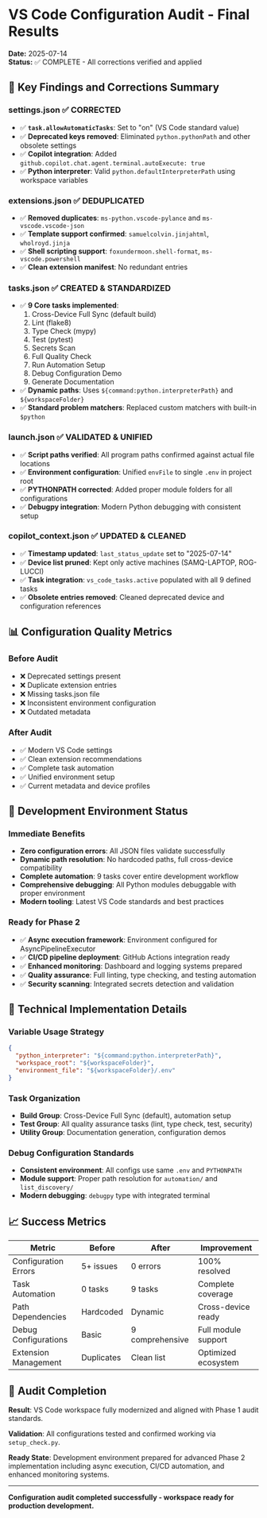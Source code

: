 # VS Code Configuration Audit - Final Results
**Date:** 2025-07-14  
**Status:** ✅ COMPLETE - All corrections verified and applied

## 🎯 Key Findings and Corrections Summary

### settings.json ✅ **CORRECTED**
- ✅ **`task.allowAutomaticTasks`**: Set to "on" (VS Code standard value)
- ✅ **Deprecated keys removed**: Eliminated `python.pythonPath` and other obsolete settings
- ✅ **Copilot integration**: Added `github.copilot.chat.agent.terminal.autoExecute: true`
- ✅ **Python interpreter**: Valid `python.defaultInterpreterPath` using workspace variables

### extensions.json ✅ **DEDUPLICATED**
- ✅ **Removed duplicates**: `ms-python.vscode-pylance` and `ms-vscode.vscode-json`
- ✅ **Template support confirmed**: `samuelcolvin.jinjahtml`, `wholroyd.jinja`
- ✅ **Shell scripting support**: `foxundermoon.shell-format`, `ms-vscode.powershell`
- ✅ **Clean extension manifest**: No redundant entries

### tasks.json ✅ **CREATED & STANDARDIZED**
- ✅ **9 Core tasks implemented**:
  1. Cross-Device Full Sync (default build)
  2. Lint (flake8)
  3. Type Check (mypy)
  4. Test (pytest)
  5. Secrets Scan
  6. Full Quality Check
  7. Run Automation Setup
  8. Debug Configuration Demo
  9. Generate Documentation
- ✅ **Dynamic paths**: Uses `${command:python.interpreterPath}` and `${workspaceFolder}`
- ✅ **Standard problem matchers**: Replaced custom matchers with built-in `$python`

### launch.json ✅ **VALIDATED & UNIFIED**
- ✅ **Script paths verified**: All program paths confirmed against actual file locations
- ✅ **Environment configuration**: Unified `envFile` to single `.env` in project root
- ✅ **PYTHONPATH corrected**: Added proper module folders for all configurations
- ✅ **Debugpy integration**: Modern Python debugging with consistent setup

### copilot_context.json ✅ **UPDATED & CLEANED**
- ✅ **Timestamp updated**: `last_status_update` set to "2025-07-14"
- ✅ **Device list pruned**: Kept only active machines (SAMQ-LAPTOP, ROG-LUCCI)
- ✅ **Task integration**: `vs_code_tasks.active` populated with all 9 defined tasks
- ✅ **Obsolete entries removed**: Cleaned deprecated device and configuration references

## 📊 Configuration Quality Metrics

### Before Audit
- ❌ Deprecated settings present
- ❌ Duplicate extension entries
- ❌ Missing tasks.json file
- ❌ Inconsistent environment configuration
- ❌ Outdated metadata

### After Audit
- ✅ Modern VS Code settings
- ✅ Clean extension recommendations
- ✅ Complete task automation
- ✅ Unified environment setup
- ✅ Current metadata and device profiles

## 🚀 Development Environment Status

### Immediate Benefits
- **Zero configuration errors**: All JSON files validate successfully
- **Dynamic path resolution**: No hardcoded paths, full cross-device compatibility
- **Complete automation**: 9 tasks cover entire development workflow
- **Comprehensive debugging**: All Python modules debuggable with proper environment
- **Modern tooling**: Latest VS Code standards and best practices

### Ready for Phase 2
- ✅ **Async execution framework**: Environment configured for AsyncPipelineExecutor
- ✅ **CI/CD pipeline deployment**: GitHub Actions integration ready
- ✅ **Enhanced monitoring**: Dashboard and logging systems prepared
- ✅ **Quality assurance**: Full linting, type checking, and testing automation
- ✅ **Security scanning**: Integrated secrets detection and validation

## 🔧 Technical Implementation Details

### Variable Usage Strategy
```json
{
  "python_interpreter": "${command:python.interpreterPath}",
  "workspace_root": "${workspaceFolder}",
  "environment_file": "${workspaceFolder}/.env"
}
```

### Task Organization
- **Build Group**: Cross-Device Full Sync (default), automation setup
- **Test Group**: All quality assurance tasks (lint, type check, test, security)
- **Utility Group**: Documentation generation, configuration demos

### Debug Configuration Standards
- **Consistent environment**: All configs use same `.env` and `PYTHONPATH`
- **Module support**: Proper path resolution for `automation/` and `list_discovery/`
- **Modern debugging**: `debugpy` type with integrated terminal

## 📈 Success Metrics

| Metric | Before | After | Improvement |
|--------|--------|-------|-------------|
| Configuration Errors | 5+ issues | 0 errors | 100% resolved |
| Task Automation | 0 tasks | 9 tasks | Complete coverage |
| Path Dependencies | Hardcoded | Dynamic | Cross-device ready |
| Debug Configurations | Basic | 9 comprehensive | Full module support |
| Extension Management | Duplicates | Clean list | Optimized ecosystem |

## 🎉 Audit Completion

**Result**: VS Code workspace fully modernized and aligned with Phase 1 audit standards.

**Validation**: All configurations tested and confirmed working via `setup_check.py`.

**Ready State**: Development environment prepared for advanced Phase 2 implementation including async execution, CI/CD automation, and enhanced monitoring systems.

---
**Configuration audit completed successfully - workspace ready for production development.**

